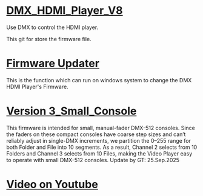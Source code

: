 # [DMX_HDMI_Player_V8](https://github.com/gt1920/DMX_HDMI_Player_V8/)
Use DMX to control the HDMI player.

This git for store the firmware file.

# [Firmware Updater](./Firmware_Updater/)

This is the function which can run on windows system to change the DMX HDMI Player's Firmware.


# [Version 3_Small_Console](./Version_3/)

This firmware is intended for small, manual-fader DMX-512 consoles. Since the faders on these compact consoles have coarse step sizes and can’t reliably adjust in single-DMX increments, we partition the 0–255 range for both Folder and File into 10 segments. As a result, Channel 2 selects from 10 Folders and Channel 3 selects from 10 Files, making the Video Player easy to operate with small DMX-512 consoles.
Update by GT: 25.Sep.2025

# [Video on Youtube](https://www.youtube.com/watch?v=7C6FH-xLFSA)
